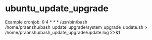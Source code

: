 # ubuntu_update_upgrade

Example cronjob:
0 4 * * * /usr/bin/bash /home/praanshu/bash_update_upgrade/system_upgrade_update.sh > /home/praanshu/bash_update_upgrade/update.log 2>&1
